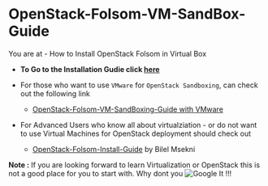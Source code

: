 OpenStack-Folsom-VM-SandBox-Guide
=================================

You are at - How to Install OpenStack Folsom in Virtual Box 


* **To Go to the Installation Gudie click [here](https://github.com/dguitarbite/OpenStack-Folsom-VM-SandBox-Guide/blob/VirtualBox/Sand-box-your-VMs.rst)**


* For those who want to use `VMware` for `OpenStack Sandboxing`, can check out the following link 
  
   * [OpenStack-Folsom-VM-SandBoxing-Guide with VMware](https://github.com/dguitarbite/OpenStack-Folsom-VM-SandBox-Guide/tree/VMware)

  
* For Advanced Users who know all about virtualziation - or do not want to use Virtual Machines for OpenStack deployment should check out 

   * [OpenStack-Folsom-Install-Guide](https://github.com/mseknibilel/OpenStack-Folsom-Install-guide/blob/master/OpenStack_Folsom_Install_Guide_WebVersion.rst) by Bilel Msekni
  
**Note :** If you are looking forward to learn Virtualization or OpenStack this is not a good place for you to start with. Why dont you ![Google It](https://www.google.com) !!!
